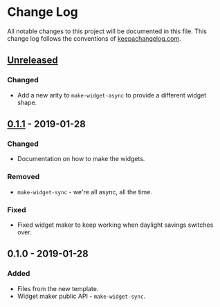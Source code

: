 # Change Log
All notable changes to this project will be documented in this file. This change log follows the conventions of [keepachangelog.com](http://keepachangelog.com/).

## [Unreleased]
### Changed
- Add a new arity to `make-widget-async` to provide a different widget shape.

## [0.1.1] - 2019-01-28
### Changed
- Documentation on how to make the widgets.

### Removed
- `make-widget-sync` - we're all async, all the time.

### Fixed
- Fixed widget maker to keep working when daylight savings switches over.

## 0.1.0 - 2019-01-28
### Added
- Files from the new template.
- Widget maker public API - `make-widget-sync`.

[Unreleased]: https://github.com/your-name/market-maker/compare/0.1.1...HEAD
[0.1.1]: https://github.com/your-name/market-maker/compare/0.1.0...0.1.1
